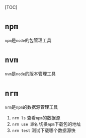 [TOC]

# `npm`
`npm`是`node`的包管理工具

# `nvm`
`nvm`是`node`的版本管理工具

# `nrm`
`nrm`是`npm`的数据源管理工具

1. `nrm ls`  查看`npm`的数据源
2. `nrm use 源名`  切换`npm`下载包的地址
3. `nrm test`  测试下载哪个数据源快